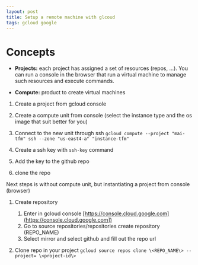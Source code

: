 ```yaml
---
layout: post
title: Setup a remote machine with glcoud 
tags: gcloud google 
---
```


# Concepts

- **Projects:** each project has assigned a set of resources (repos, ...). You can run a console in the browser that run a virtual machine to manage such resources and execute commands.

- **Compute:** product to create virtual machines 

1. Create a project from gcloud console

2. Create a compute unit from console (select the instance type and the os image that suit better for you)

3. Connect to the new unit through ssh `gcloud compute --project "mai-tfm" ssh --zone "us-east4-a" "instance-tfm"`

4. Create a ssh key with `ssh-key` command

5. Add the key to the github repo

6. clone the repo  

Next steps is without compute unit, but instantiating a project from console (browser)
1. Create repository
	1. Enter in gcloud console [https://console.cloud.google.com](https://console.cloud.google.com])
	2. Go to source repositories/repositories create repository (REPO_NAME)
	3. Select mirror and select github and fill out the repo url 


2. Clone repo in your project
`gcloud source repos clone \<REPO_NAME\> --project= \<project-id\>`




